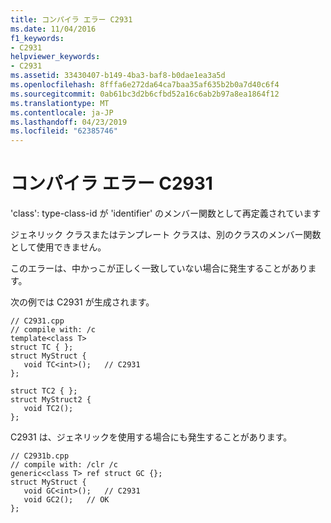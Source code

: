 ```yaml
---
title: コンパイラ エラー C2931
ms.date: 11/04/2016
f1_keywords:
- C2931
helpviewer_keywords:
- C2931
ms.assetid: 33430407-b149-4ba3-baf8-b0dae1ea3a5d
ms.openlocfilehash: 8fffa6e272da64ca7baa35af635b2b0a7d40c6f4
ms.sourcegitcommit: 0ab61bc3d2b6cfbd52a16c6ab2b97a8ea1864f12
ms.translationtype: MT
ms.contentlocale: ja-JP
ms.lasthandoff: 04/23/2019
ms.locfileid: "62385746"
---
```

# <a name="compiler-error-c2931"></a>コンパイラ エラー C2931

'class': type-class-id が 'identifier' のメンバー関数として再定義されています

ジェネリック クラスまたはテンプレート クラスは、別のクラスのメンバー関数として使用できません。

このエラーは、中かっこが正しく一致していない場合に発生することがあります。

次の例では C2931 が生成されます。

```
// C2931.cpp
// compile with: /c
template<class T>
struct TC { };
struct MyStruct {
   void TC<int>();   // C2931
};

struct TC2 { };
struct MyStruct2 {
   void TC2();
};
```

C2931 は、ジェネリックを使用する場合にも発生することがあります。

```
// C2931b.cpp
// compile with: /clr /c
generic<class T> ref struct GC {};
struct MyStruct {
   void GC<int>();   // C2931
   void GC2();   // OK
};
```